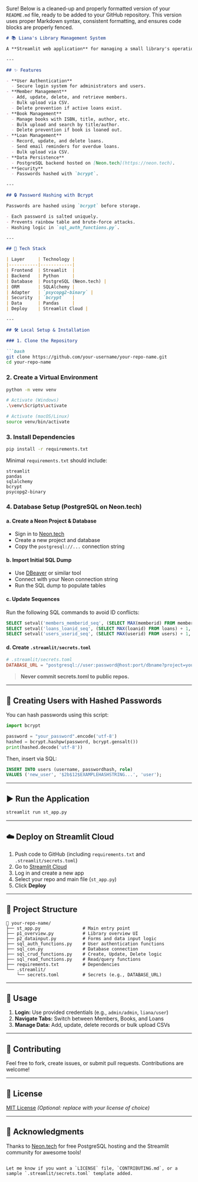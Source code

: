 Sure! Below is a cleaned-up and properly formatted version of your `README.md` file, ready to be added to your GitHub repository. This version uses proper Markdown syntax, consistent formatting, and ensures code blocks are properly fenced.

```markdown
# 📚 Liana's Library Management System

A **Streamlit web application** for managing a small library's operations including members, books, and loans. Provides a user-friendly interface for CRUD operations, searching, and bulk data management.

---

## ✨ Features

- **User Authentication**
  - Secure login system for administrators and users.
- **Member Management**
  - Add, update, delete, and retrieve members.
  - Bulk upload via CSV.
  - Delete prevention if active loans exist.
- **Book Management**
  - Manage books with ISBN, title, author, etc.
  - Bulk upload and search by title/author.
  - Delete prevention if book is loaned out.
- **Loan Management**
  - Record, update, and delete loans.
  - Send email reminders for overdue loans.
  - Bulk upload via CSV.
- **Data Persistence**
  - PostgreSQL backend hosted on [Neon.tech](https://neon.tech).
- **Security**
  - Passwords hashed with `bcrypt`.

---

## 🔒 Password Hashing with Bcrypt

Passwords are hashed using `bcrypt` before storage.

- Each password is salted uniquely.
- Prevents rainbow table and brute-force attacks.
- Hashing logic in `sql_auth_functions.py`.

---

## 🚀 Tech Stack

| Layer     | Technology |
|-----------|------------|
| Frontend  | Streamlit  |
| Backend   | Python     |
| Database  | PostgreSQL (Neon.tech) |
| ORM       | SQLAlchemy |
| Adapter   | `psycopg2-binary` |
| Security  | `bcrypt`   |
| Data      | Pandas     |
| Deploy    | Streamlit Cloud |

---

## 🛠️ Local Setup & Installation

### 1. Clone the Repository

```bash
git clone https://github.com/your-username/your-repo-name.git
cd your-repo-name
```

### 2. Create a Virtual Environment

```bash
python -m venv venv

# Activate (Windows)
.\venv\Scripts\activate

# Activate (macOS/Linux)
source venv/bin/activate
```

### 3. Install Dependencies

```bash
pip install -r requirements.txt
```

Minimal `requirements.txt` should include:

```
streamlit
pandas
sqlalchemy
bcrypt
psycopg2-binary
```

### 4. Database Setup (PostgreSQL on Neon.tech)

#### a. Create a Neon Project & Database
- Sign in to [Neon.tech](https://neon.tech)
- Create a new project and database
- Copy the `postgresql://...` connection string

#### b. Import Initial SQL Dump
- Use [DBeaver](https://dbeaver.io/) or similar tool
- Connect with your Neon connection string
- Run the SQL dump to populate tables

#### c. Update Sequences
Run the following SQL commands to avoid ID conflicts:

```sql
SELECT setval('members_memberid_seq', (SELECT MAX(memberid) FROM members) + 1, false);
SELECT setval('loans_loanid_seq', (SELECT MAX(loanid) FROM loans) + 1, false);
SELECT setval('users_userid_seq', (SELECT MAX(userid) FROM users) + 1, false);
```

#### d. Create `.streamlit/secrets.toml`

```toml
# .streamlit/secrets.toml
DATABASE_URL = "postgresql://user:password@host:port/dbname?project=yourproject"
```

> **Never commit secrets.toml to public repos.**

---

## 🔐 Creating Users with Hashed Passwords

You can hash passwords using this script:

```python
import bcrypt

password = "your_password".encode('utf-8')
hashed = bcrypt.hashpw(password, bcrypt.gensalt())
print(hashed.decode('utf-8'))
```

Then, insert via SQL:

```sql
INSERT INTO users (username, passwordhash, role)
VALUES ('new_user', '$2b$12$EXAMPLEHASHSTRING...', 'user');
```

---

## ▶️ Run the Application

```bash
streamlit run st_app.py
```

---

## ☁️ Deploy on Streamlit Cloud

1. Push code to GitHub (including `requirements.txt` and `.streamlit/secrets.toml`)
2. Go to [Streamlit Cloud](https://share.streamlit.io)
3. Log in and create a new app
4. Select your repo and main file (`st_app.py`)
5. Click **Deploy**

---

## 📂 Project Structure

```
📁 your-repo-name/
├── st_app.py                # Main entry point
├── p1_overview.py           # Library overview UI
├── p2_datainput.py          # Forms and data input logic
├── sql_auth_functions.py    # User authentication functions
├── sql_con.py               # Database connection
├── sql_crud_functions.py    # Create, Update, Delete logic
├── sql_read_functions.py    # Read/query functions
├── requirements.txt         # Dependencies
└── .streamlit/
    └── secrets.toml         # Secrets (e.g., DATABASE_URL)
```

---

## 📝 Usage

1. **Login:** Use provided credentials (e.g., `admin/admin`, `liana/user`)
2. **Navigate Tabs:** Switch between Members, Books, and Loans
3. **Manage Data:** Add, update, delete records or bulk upload CSVs

---

## 🤝 Contributing

Feel free to fork, create issues, or submit pull requests. Contributions are welcome!

---

## 📄 License

[MIT License](LICENSE) *(Optional: replace with your license of choice)*

---

## 🌟 Acknowledgments

Thanks to [Neon.tech](https://neon.tech) for free PostgreSQL hosting and the Streamlit community for awesome tools!

```

Let me know if you want a `LICENSE` file, `CONTRIBUTING.md`, or a sample `.streamlit/secrets.toml` template added.
